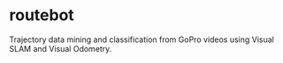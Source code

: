 # routebot
Trajectory data mining and classification from GoPro videos using Visual SLAM and Visual Odometry.


